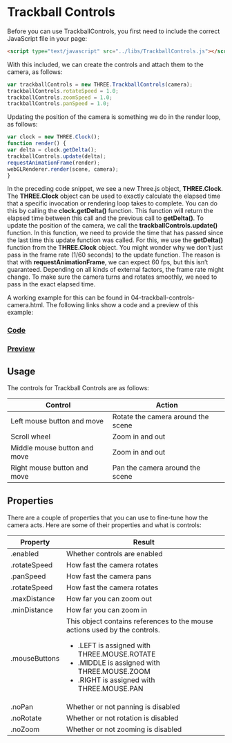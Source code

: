 # Trackball Controls

Before you can use TrackballControls, you first need to include the correct JavaScript file in your page:

```html
<script type="text/javascript" src="../libs/TrackballControls.js"></script>
```

With this included, we can create the controls and attach them to the
camera, as follows:

```js
var trackballControls = new THREE.TrackballControls(camera);
trackballControls.rotateSpeed = 1.0;
trackballControls.zoomSpeed = 1.0;
trackballControls.panSpeed = 1.0;
```

Updating the position of the camera is something we do in the render loop, as follows:

```js
var clock = new THREE.Clock();
function render() {
var delta = clock.getDelta();
trackballControls.update(delta);
requestAnimationFrame(render);
webGLRenderer.render(scene, camera);
}
```

In the preceding code snippet, we see a new Three.js object, **THREE.Clock**. 
The **THREE.Clock** object can be used to exactly calculate the elapsed time that a
specific invocation or rendering loop takes to complete. You can do this by
calling the **clock.getDelta()** function. This function will return the elapsed time
between this call and the previous call to **getDelta()**. To update the position of
the camera, we call the **trackballControls.update()** function. In this function, we
need to provide the time that has passed since the last time this update
function was called. For this, we use the **getDelta()** function from
the T**HREE.Clock** object. You might wonder why we don’t just pass in the frame
rate (1/60 seconds) to the update function. The reason is that
with **requestAnimationFrame**, we can expect 60 fps, but this isn’t guaranteed.
Depending on all kinds of external factors, the frame rate might change. To
make sure the camera turns and rotates smoothly, we need to pass in the exact
elapsed time.

A working example for this can be found in 04-trackball-controls-camera.html.
The following links show a code and a preview of this example:

<a href="https://github.com/cg2021c/threejs-presentation-diamonds/blob/main/Learn-Three.js-Third-Edition-master/src/chapter-09/04-trackball-controls-camera.html"><h3>Code</h3></a>

<a href="https://cg2021c.github.io/threejs-presentation-diamonds/Learn-Three.js-Third-Edition-master/src/chapter-09/04-trackball-controls-camera.html"><h3>Preview</h3></a>

## Usage

The controls for Trackball Controls are as follows:

|Control|Action|
|-------|------|
|Left mouse button and move|Rotate the camera around the scene|
|Scroll wheel|Zoom in and out|
|Middle mouse button and move|Zoom in and out|
|Right mouse button and move|Pan the camera around the scene|

## Properties

There are a couple of properties that you can use to fine-tune how the camera acts. Here are some of their properties and what is controls:

|Property|Result|
|--------|------|
|.enabled|Whether controls are enabled|
|.rotateSpeed|How fast the camera rotates|
|.panSpeed|How fast the camera pans|
|.rotateSpeed|How fast the camera rotates|
|.maxDistance|How far you can zoom out|
|.minDistance|How far you can zoom in|
|.mouseButtons|This object contains references to the mouse actions used by the controls.<ul><li>.LEFT is assigned with THREE.MOUSE.ROTATE</li><li>.MIDDLE is assigned with THREE.MOUSE.ZOOM</li><li>.RIGHT is assigned with THREE.MOUSE.PAN</li></ul>|
|.noPan|Whether or not panning is disabled|
|.noRotate|Whether or not rotation is disabled|
|.noZoom|Whether or not zooming is disabled|
